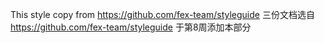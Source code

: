 This style copy from https://github.com/fex-team/styleguide
三份文档选自 https://github.com/fex-team/styleguide
于第8周添加本部分